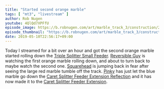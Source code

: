 ```yaml
---
title: "Started second orange marble"
tags: [ "mt3", "livestream" ]
author: Rob Nugen
youtube: 4QlQd7XPFfU
episode_image: https://b.robnugen.com/art/marble_track_3/construction/2019/2019_may_10_started_second_orange_marble.jpg
episode_thumbnail: "https://b.robnugen.com/art/marble_track_3/construction/2019/thumbs/2019_may_10_started_second_orange_marble.jpg"
date: 2019-05-10T22:56:17+09:00
---
```


Today I streamed for a bit over an hour and got the second orange
marble started rolling down the [Triple Splitter Small Feeder](/parts/triple-splitter-small-feeder/).  [Reversible Guy](/workers/reversible/) is watching the first orange marble rolling down, and about to turn back to maybe watch the second one.  [Squarehead](/workers/squarehead/) is jumping back in fear after seeing the large red marble tumble off the track.  [Pinky](/workers/pinky/) has just let the blue marble go down the [Caret Splitter Feeder Extension Reflection](/parts/caret-splitter-feeder-extension-reflection/) and it has now made it to the [Caret Splitter Feeder Extension](/parts/caret_splitter_feeder_extension/).
